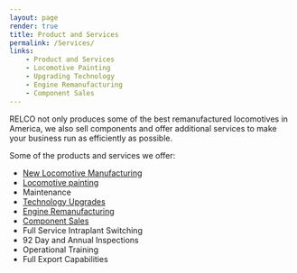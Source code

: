 ```yaml
---
layout: page
render: true
title: Product and Services
permalink: /Services/
links:
    - Product and Services
    - Locomotive Painting
    - Upgrading Technology
    - Engine Remanufacturing
    - Component Sales
---
```

RELCO not only produces some of the best remanufactured locomotives in America, we also sell components and offer additional services to make your business run as efficiently as possible.

Some of the products and services we offer:

* [New Locomotive Manufacturing](/Manufacturing/)
* [Locomotive painting](/Painting/)
* Maintenance
* [Technology Upgrades](/Upgrade/)
* [Engine Remanufacturing](/Engine/)
* [Component Sales](/Component/)
* Full Service Intraplant Switching
* 92 Day and Annual Inspections
* Operational Training
* Full Export Capabilities
